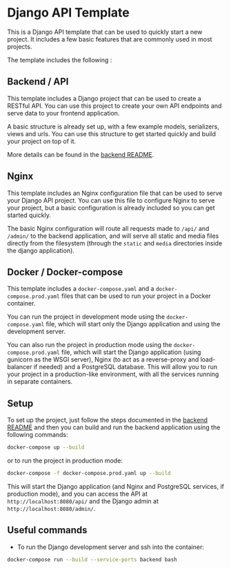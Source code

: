 # Django API Template

This is a Django API template that can be used to quickly start a new project. It includes a few basic features that are commonly used in most projects.

The template includes the following :

## Backend / API
This template includes a Django project that can be used to create a RESTful API. You can use this project to create your own API endpoints and serve data to your frontend application.

A basic structure is already set up, with a few example models, serializers, views and urls. You can use this structure to get started quickly and build your project on top of it.

More details can be found in the [backend README](backend/README.md).


## Nginx
This template includes an Nginx configuration file that can be used to serve your Django API project. You can use this file to configure Nginx to serve your project, but a basic configuration is already included so you can get started quickly.

The basic Nginx configuration will route all requests made to `/api/` and `/admin/` to the backend application, and will serve all static and media files directly from the filesystem (through the `static` and `media` directories inside the django application).


## Docker / Docker-compose
This template includes a `docker-compose.yaml` and a `docker-compose.prod.yaml` files that can be used to run your project in a Docker container.

You can run the project in development mode using the `docker-compose.yaml` file, which will start only the Django application and using the development server.

You can also run the project in production mode using the `docker-compose.prod.yaml` file, which will start the Django application (using gunicorn as the WSGI server), Nginx (to act as a reverse-proxy and load-balancer if needed) and a PostgreSQL database. This will allow you to run your project in a production-like environment, with all the services running in separate containers.


## Setup
To set up the project, just follow the steps documented in the [backend README](backend/README.md) and then you can build and run the backend application using the following commands:

```bash
docker-compose up --build
```

or to run the project in production mode:

```bash
docker-compose -f docker-compose.prod.yaml up --build
```

This will start the Django application (and Nginx and PostgreSQL services, if production mode), and you can access the API at `http://localhost:8080/api/` and the Django admin at `http://localhost:8080/admin/`.


## Useful commands

- To run the Django development server and ssh into the container:

```bash
docker-compose run --build --service-ports backend bash
```

